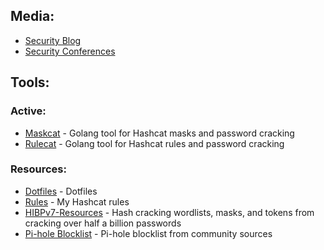 ## Media:
- [Security Blog](https://JakeWnuk.com)
- [Security Conferences](https://github.com/JakeWnuk/Security-Conferences)

## Tools:
### Active:
- [Maskcat](https://github.com/JakeWnuk/maskcat) - Golang tool for Hashcat masks and password cracking
- [Rulecat](https://github.com/JakeWnuk/rulecat) - Golang tool for Hashcat rules and password cracking

### Resources:
- [Dotfiles](https://github.com/JakeWnuk/Dotfiles) - Dotfiles
- [Rules](https://github.com/JakeWnuk/rules) - My Hashcat rules
- [HIBPv7-Resources](https://github.com/JakeWnuk/HIBPv7-Resources) - Hash cracking wordlists, masks, and tokens from cracking over half a billion passwords
- [Pi-hole Blocklist](https://github.com/JakeWnuk/Pi-holeBlockList) - Pi-hole blocklist from community sources

